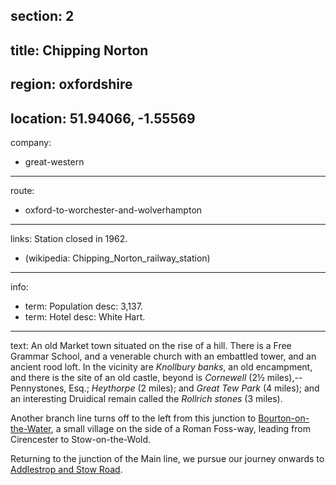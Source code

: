 section: 2
----
title: Chipping Norton
----
region: oxfordshire
----
location: 51.94066, -1.55569
----
company:
- great-western
----
route:
- oxford-to-worchester-and-wolverhampton
----
links:
Station closed in 1962.
- (wikipedia: Chipping_Norton_railway_station)
----
info:
- term: Population
  desc: 3,137.
- term: Hotel
  desc: White Hart.
----
text: An old Market town situated on the rise of a hill. There is a Free Grammar School, and a venerable church with an embattled tower, and an ancient rood loft. In the vicinity are *Knollbury banks*, an old encampment, and there is the site of an old castle, beyond is *Cornewell* (2½ miles),--Pennystones, Esq.; *Heythorpe* (2 miles); and *Great Tew Park* (4 miles); and an interesting Druidical remain called the *Rollrich stones* (3 miles).

Another branch line turns off to the left from this junction to [Bourton-on-the-Water](/stations/bourton-on-the-Water), a small village on the side of a Roman Foss-way, leading from Cirencester to Stow-on-the-Wold.

Returning to the junction of the Main line, we pursue our journey onwards to [Addlestrop and Stow Road](/stations/addlestrop-and-stow-road).
